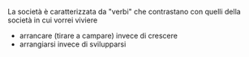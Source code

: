
La società è caratterizzata da "verbi" che contrastano con quelli della società in cui vorrei viviere

* arrancare (tirare a campare) invece di crescere
* arrangiarsi invece di svilupparsi
